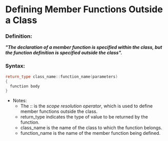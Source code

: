 # Defining Member Functions Outside a Class
 ### Definition:
 _**"The declaration of a member function is specified within the class, but the function definition is specified outside the class".**_
 ### Syntax:
```cpp
return_type class_name::function_name(parameters)
{
  function body
}
```

 * Notes:
   * The :: is the *scope resolution operator*, which is used to define member functions outside the class.
   * return_type indicates the type of value to be returned by the function.
   * class_name is the name of the class to which the function belongs.
   * function_name is the name of the member function being defined.

